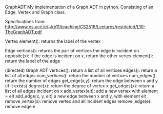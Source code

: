 GraphADT
My implementation of a Graph ADT in python. Consisting of an Edge, Vertex and Graph class.

Specifications from: http://www.cs.ucc.ie/~kb11/teaching/CS2516/Lectures/restricted/L10-TheGraphADT.pdf

Vertex element(): returns the label of the vertex

Edge vertices(): returns the pair of vertices the edge is incident on opposite(x): if the edge is incident on x, return the other vertex element(): return the label of the edge

(directed) Graph ADT vertices(): return a list of all vertices edges(): return a list of all edges num_vertices(): return the number of vertices num_edges(): return the number of edges get_edge(x,y): return the edge between x and y (if it exists) degree(x): return the degree of vertex x get_edges(x): return a list of all edges incident on x add_vertex(elt): add a new vertex with element = elt add_edge(x, y, elt) a new edge between x and y, with element elt remove_vertex(x): remove vertex and all incident edges remove_edge(e): remove edge e